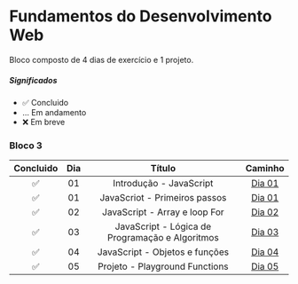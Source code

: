 # Fundamentos do Desenvolvimento Web

Bloco composto de 4 dias de exercício e 1 projeto.

##### Significados
* ✅ Concluido
* ... Em andamento
* ❌ Em breve

### Bloco 3
Concluido | Dia | Título | Caminho
:------: | :------: | :------: | :------:
✅ | 01 | Introdução - JavaScript | [Dia 01](https://github.com/Ikarosv/Trybe/tree/main/Modulo-1/Bloco-04/1:%20JavaScript%20-%20Primeiros%20passos)
✅ | 01 | JavaScriot - Primeiros passos | [Dia 01](https://github.com/Ikarosv/Trybe/tree/main/Modulo-1/Bloco-04/1:%20JavaScript%20-%20Primeiros%20passos)
✅ | 02 | JavaScript - Array e loop For | [Dia 02](https://github.com/Ikarosv/Trybe/tree/main/Modulo-1/Bloco-04/2:%20Array%20e%20loop%20for)
✅ | 03 | JavaScript - Lógica de Programação e Algoritmos | [Dia 03](https://github.com/Ikarosv/Trybe/tree/main/Modulo-1/Bloco-04/3:%20L%C3%B3gica%20da%20Programa%C3%A7%C3%A3o%20e%20algoritmos)
✅ | 04 | JavaScript - Objetos e funções | [Dia 04](https://github.com/Ikarosv/Trybe/tree/main/Modulo-1/Bloco-04/4:%20Objetos%20e%20fun%C3%A7%C3%B5es)
✅ | 05 | Projeto - Playground Functions | [Dia 05](https://github.com/Ikarosv/Trybe/tree/main/Modulo-1/Bloco-04)
